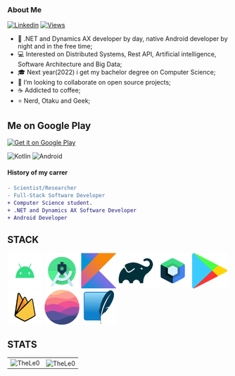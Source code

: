 ### About Me

[![Linkedin](https://img.shields.io/badge/linked-in-369?style=flat-square&logo=linkedin&logoColor=white&color=blue)](https://www.linkedin.com/in/leonardo-tosin-b57406112/)
[![Views](https://hits.seeyoufarm.com/api/count/incr/badge.svg?url=https%3A%2F%2Fgithub.com%2FTheLe0&count_bg=%23820296&title_bg=%23555555&icon=&icon_color=%23E7E7E7&title=views&edge_flat=false)](https://hits.seeyoufarm.com)

- 🔭  .NET and Dynamics AX developer by day, native Android developer by night and in the free time;
- 💻  Interested on Distributed Systems, Rest API, Artificial intelligence, Software Architecture and Big Data;
- 🎓  Next year(2022) i get my bachelor degree on Computer Science;
- 👯  I’m looking to collaborate on open source projects;
- ☕  Addicted to coffee;
- ⭐  Nerd, Otaku and Geek;

## Me on Google Play
<a href='https://play.google.com/store/apps/dev?id=5200472266334008653&pcampaignid=pcampaignidMKT-Other-global-all-co-prtnr-py-PartBadge-Mar2515-1'><img alt='Get it on Google Play' width="500" height="200" src='https://play.google.com/intl/en_us/badges/static/images/badges/en_badge_web_generic.png'/></a>

![Kotlin](https://img.shields.io/badge/-Kotlin-0095d5?style=for-the-badge&logo=kotlin&logoColor=fff)
![Android](https://img.shields.io/badge/-Android-00c717?style=for-the-badge&logo=android&logoColor=fff)

#### History of my carrer
```diff
- Scientist/Researcher
- Full-Stack Software Developer
+ Computer Science student.
+ .NET and Dynamics AX Software Developer
+ Android Developer
```

## STACK

<p align="left">
  <img src="./assets/android.png" alt="Android" width="80" height="80" title="Android"/>
  <img src="./assets/android_studio.png" alt="Android Studio" width="80" height="80" title="Android Studio"/>
  <img src="./assets/kotlin.png" alt="Kotlin" width="80" height="80" title="Kotlin"/>
  <img src="./assets/gradle.png" alt="Gradle" width="80" height="80" title="Gradle"/>
  <img src="./assets/jetpack_compose.png" alt="Compose" width="80" height="80" title="Compose"/>
  <img src="./assets/google_play.png" alt="Google Play" width="80" height="80" title="Google Play"/>
  <img src="./assets/firebase.png" alt="Firebase" width="80" height="80" title="Firebase"/>
  <img src="./assets/realm.png" alt="Realm" width="80" height="80" title="Realm"/>
  <img src="./assets/sql_lite.png" alt="SQLite" width="80" height="80" title="SQLite"/>
  
  ## STATS
  
  <center>
  
<table>
  <tr>
      <td><img align="left" src="https://github-readme-stats.vercel.app/api/top-langs/?username=TheLe0&show_icons=true&theme=onedark&locale=en&layout=compact" alt="TheLe0" /></td>
      <td><img align="center" src="https://github-readme-stats.vercel.app/api?username=TheLe0&show_icons=true&theme=onedark&locale=en" alt="TheLe0" /></td>
  </tr>  
</table>
</center>
